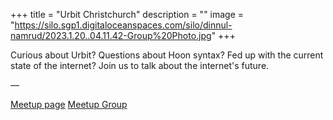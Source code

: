 +++
title = "Urbit Christchurch"
description = ""
image = "https://silo.sgp1.digitaloceanspaces.com/silo/dinnul-namrud/2023.1.20..04.11.42-Group%20Photo.jpg"
+++

Curious about Urbit? Questions about Hoon syntax? Fed up with the current state of the internet? Join us to talk about the internet's future.

––

[Meetup page](https://chchurbit.eventbrite.com)
[Meetup Group](https://t.me/chchurbit)
